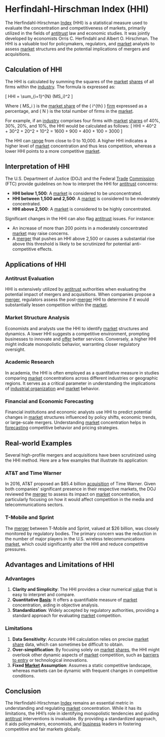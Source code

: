 # Herfindahl-Hirschman Index (HHI)

The Herfindahl-Hirschman [Index](../i/index.md) (HHI) is a statistical measure used to evaluate the concentration and competitiveness of markets, primarily utilized in the fields of [antitrust](../a/antitrust.md) law and economic studies. It was jointly developed by economists Orris C. Herfindahl and Albert O. Hirschman. The HHI is a valuable tool for policymakers, regulators, and [market](../m/market.md) analysts to assess [market](../m/market.md) structures and the potential implications of mergers and acquisitions.

## Calculation of HHI

The HHI is calculated by summing the squares of the [market](../m/market.md) [shares](../s/shares.md) of all firms within the [industry](../i/industry.md). The formula is expressed as:

\[
HHI = \sum_{i=1}^{N} (MS_i)^2
\]

Where \( MS_i \) is the [market share](../m/market_share.md) of the \( i^{th} \) [firm](../f/firm.md) expressed as a percentage, and \( N \) is the total number of firms in the [market](../m/market.md). 

For example, if an [industry](../i/industry.md) comprises four firms with [market](../m/market.md) [shares](../s/shares.md) of 40%, 30%, 20%, and 10%, the HHI would be calculated as follows:
\[
HHI = 40^2 + 30^2 + 20^2 + 10^2 = 1600 + 900 + 400 + 100 = 3000
\]

The HHI can [range](../r/range.md) from close to 0 to 10,000. A higher HHI indicates a higher level of [market](../m/market.md) concentration and thus less competition, whereas a lower HHI points to a more competitive [market](../m/market.md).

## Interpretation of HHI

The U.S. Department of Justice (DOJ) and the Federal [Trade](../t/trade.md) [Commission](../c/commission.md) (FTC) provide guidelines on how to interpret the HHI for [antitrust](../a/antitrust.md) concerns:

- **HHI below 1,500**: A [market](../m/market.md) is considered to be unconcentrated.
- **HHI between 1,500 and 2,500**: A [market](../m/market.md) is considered to be moderately concentrated.
- **HHI above 2,500**: A [market](../m/market.md) is considered to be highly concentrated.

Significant changes in the HHI can also flag [antitrust](../a/antitrust.md) issues. For instance:
- An increase of more than 200 points in a moderately concentrated [market](../m/market.md) may raise concerns.
- A [merger](../m/merger.md) that pushes an HHI above 2,500 or causes a substantial rise above this threshold is likely to be scrutinized for potential anti-competitive effects.

## Applications of HHI

### Antitrust Evaluation

HHI is extensively utilized by [antitrust](../a/antitrust.md) authorities when evaluating the potential impact of mergers and acquisitions. When companies propose a [merger](../m/merger.md), regulators assess the post-[merger](../m/merger.md) HHI to determine if it would substantially lessen competition within the [market](../m/market.md).

### Market Structure Analysis

Economists and analysts use the HHI to identify [market](../m/market.md) structures and dynamics. A lower HHI suggests a competitive environment, prompting businesses to innovate and [offer](../o/offer.md) better services. Conversely, a higher HHI might indicate monopolistic behavior, warranting closer regulatory oversight.

### Academic Research

In academia, the HHI is often employed as a quantitative measure in studies comparing [market](../m/market.md) concentrations across different industries or geographic regions. It serves as a critical parameter in understanding the implications of [industrial organization](../i/industrial_organization.md) and [market](../m/market.md) behavior.

### Financial and Economic Forecasting

Financial institutions and economic analysts use HHI to predict potential changes in [market](../m/market.md) structures influenced by policy shifts, economic trends, or large-scale mergers. Understanding [market](../m/market.md) concentration helps in [forecasting](../f/forecasting.md) competitive behavior and pricing strategies.

## Real-world Examples

Several high-profile mergers and acquisitions have been scrutinized using the HHI method. Here are a few examples that illustrate its application:

### AT&T and Time Warner

In 2016, AT&T proposed an $85.4 billion [acquisition](../a/acquisition.md) of Time Warner. Given both companies' significant presence in their respective markets, the DOJ reviewed the [merger](../m/merger.md) to assess its impact on [market](../m/market.md) concentration, particularly focusing on how it would affect competition in the media and telecommunications sectors.

### T-Mobile and Sprint

The [merger](../m/merger.md) between T-Mobile and Sprint, valued at $26 billion, was closely monitored by regulatory bodies. The primary concern was the reduction in the number of major players in the U.S. wireless telecommunications [market](../m/market.md), which could significantly alter the HHI and reduce competitive pressures.

## Advantages and Limitations of HHI

### Advantages

1. **Clarity and Simplicity**: The HHI provides a clear numerical [value](../v/value.md) that is easy to interpret and compare.
2. **Quantitative [Basis](../b/basis.md)**: It offers a quantifiable measure of [market](../m/market.md) concentration, aiding in objective analysis.
3. **Standardization**: Widely accepted by regulatory authorities, providing a standard approach for evaluating [market](../m/market.md) competition.

### Limitations

1. **Data Sensitivity**: Accurate HHI calculation relies on precise [market share](../m/market_share.md) data, which can sometimes be difficult to obtain.
2. **Over-simplification**: By focusing solely on [market](../m/market.md) [shares](../s/shares.md), the HHI might overlook other dynamic aspects of [market](../m/market.md) competition, such as [barriers to entry](../b/barriers_to_entry.md) or technological innovations.
3. **Fixed [Market](../m/market.md) Assumption**: Assumes a static competitive landscape, whereas markets can be dynamic with frequent changes in competitive conditions.

## Conclusion

The Herfindahl-Hirschman [Index](../i/index.md) remains an essential metric in understanding and regulating [market](../m/market.md) concentration. While it has its limitations, the HHI’s role in identifying monopolistic tendencies and guiding [antitrust](../a/antitrust.md) interventions is invaluable. By providing a standardized approach, it aids policymakers, economists, and [business](../b/business.md) leaders in fostering competitive and fair markets globally.